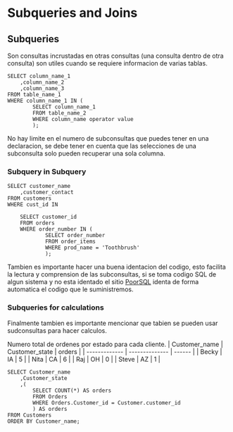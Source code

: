 # Subqueries and Joins

## Subqueries
Son consultas incrustadas en otras consultas (una consulta dentro de otra consulta) son utiles cuando se requiere informacion de varias tablas.
~~~~Mysql
SELECT column_name_1
	,column_name_2
	,column_name_3
FROM table_name_1
WHERE column_name_1 IN (
		SELECT column_name_1
		FROM table_name_2
		WHERE column_name operator value
		);
~~~~
No hay limite en el numero de subconsultas que puedes tener en una declaracion, se debe tener en cuenta que las selecciones de una subconsulta solo pueden recuperar una sola columna.

### Subquery in Subquery
~~~~Mysql
SELECT customer_name
	,customer_contact
FROM customers
WHERE cust_id IN

    SELECT customer_id
    FROM orders
    WHERE order_number IN (
		    SELECT order_number
		    FROM order_items
		    WHERE prod_name = 'Toothbrush'
		    );
~~~~

Tambien es importante hacer una buena identacion del codigo, esto facilita la lectura y comprension de las subconsultas, si se toma codigo SQL de algun sistema y no esta identado el sitio [PoorSQL](https://poorsql.com/) identa de forma automatica el codigo que le suministremos.

### Subqueries for calculations
Finalmente tambien es importante mencionar que tabien se pueden usar sudconsultas para hacer calculos.

Numero total de ordenes por estado para cada cliente.
| Customer_name | Customer_state | orders |
| ------------- | -------------- | ------ |
| Becky		| IA		 | 5	  |
| Nita		| CA		 | 6	  |
| Raj		| OH		 | 0	  |
| Steve		| AZ		 | 1	  |

~~~~Mysql
SELECT Customer_name
	,Customer_state
	,(
		SELECT COUNT(*) AS orders
		FROM Orders
		WHERE Orders.Customer_id = Customer.customer_id
		) AS orders
FROM Customers
ORDER BY Customer_name;
~~~~






























